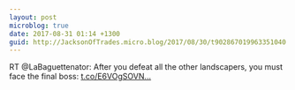 ```yaml
---
layout: post
microblog: true
date: 2017-08-31 01:14 +1300
guid: http://JacksonOfTrades.micro.blog/2017/08/30/t902867019963351040.html
---
```

RT @LaBaguettenator: After you defeat all the other landscapers, you must face the final boss: [t.co/E6VOgSOVN...](https://t.co/E6VOgSOVNQ)
